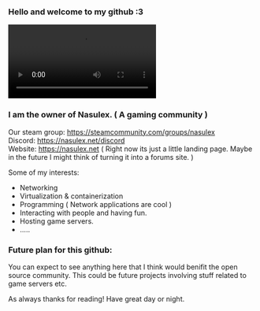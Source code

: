### Hello and welcome to my github :3
![caedog](./caedog.mp4)

### I am the owner of Nasulex. ( A gaming community ) 
Our steam group: https://steamcommunity.com/groups/nasulex <br>
Discord: https://nasulex.net/discord<br>
Website: https://nasulex.net ( Right now its just a little landing page. Maybe in the future I might think of turning it into a forums site. )

Some of my interests:
* Networking
* Virtualization & containerization
* Programming ( Network applications are cool ) 
* Interacting with people and having fun. 
* Hosting game servers. 
* .....

### Future plan for this github:

You can expect to see anything here that I think would benifit the open source community. This could be future projects involving stuff related to game servers etc. 

As always thanks for reading! Have great day or night. 
